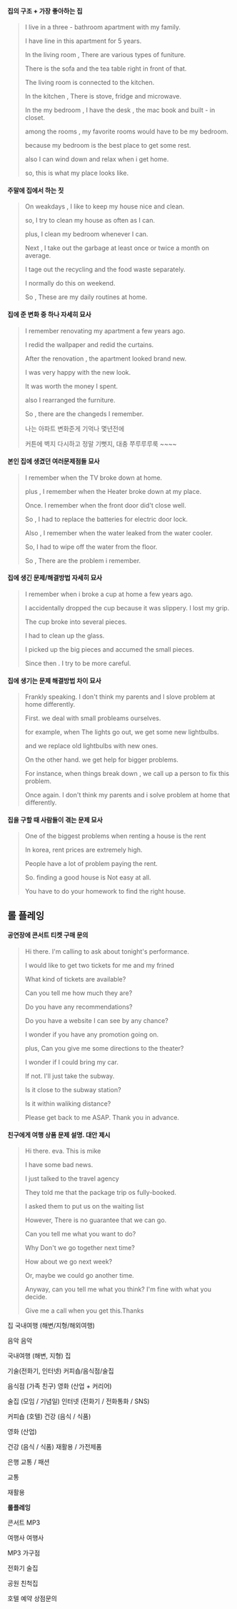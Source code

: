 #### 집의 구조 + 가장 좋아하는 집

>I live in a three - bathroom apartment with my family.
>
>I have line in this apartment for 5 years.
>
>In the living room , There are various types of funiture.
>
>There is the sofa and the tea table right in front of that.
>
>The living room is connected to the kitchen.
>
>In the kitchen , There is stove, fridge and microwave.
>
>In the my bedroom , I have the desk , the mac book and built - in closet.
>
>among the rooms , my favorite rooms would have to be my bedroom.
>
>because my bedroom is the best place to get some rest.
>
>also I can wind down and relax when i get home.
>
>so,  this is what my place looks like.



#### 주말에 집에서 하는 짓

> On weakdays , I like to keep my house nice and clean.
>
> so, I try to clean my house as often as I can.
>
> plus, I clean my bedroom whenever I can.
>
> Next , I take out the garbage at least once or twice a month on average.
>
> I tage out the recycling and the food waste separately.
>
> I normally do this on weekend.
>
> So , These are my daily routines at home.







#### 집에 준 변화 중 하나 자세히 묘사

> I remember renovating my apartment a few years ago.
>
> I redid the wallpaper and redid the curtains.
>
> After the renovation , the apartment looked brand new.
>
> I was very happy with the new look.
>
> It was worth the money I spent.
>
> also I rearranged the furniture.
>
> So , there are the changeds I remember.
>
> 나는 아파트 변화준게 기억나 몇년전에
>
> 커튼에 벽지 다시하고 정말 기뻣지, 대충 쭈루루루룩 ~~~~



#### 본인 집에 생겼던 여러문제점들 묘사

> I remember when the TV broke down at home.
>
> plus , I remember when the Heater broke down at my place.
>
> Once. I remember when the front door did't close well.
>
> So , I had to replace the batteries for electric door lock.
>
> Also , I remember when the water leaked from the water cooler.
>
> So, I had to wipe off the water from the floor.
>
> So , There are the problem i remember.



#### 집에 생긴 문제/해결방법 자세히 묘사

> I remember when i broke a cup at home a few years ago.
>
> I accidentally dropped the cup because it was slippery. I lost my grip.
>
> The cup broke into several pieces.
>
> I had to clean up the glass.
>
> I picked up the big pieces and accumed the small pieces.
>
> Since then . I try to be more careful.



#### 집에 생기는 문제 해결방법 차이 묘사

> Frankly speaking. I don't think my parents and I slove problem at home differently.
>
> First. we deal with small probleams ourselves.
>
> for example, when The lights go out, we get some new lightbulbs.
>
> and we replace old lightbulbs with new ones.
>
> On the other hand. we get help for bigger problems.
>
> For instance, when things break down , we call up a person to fix this problem.
>
> Once again. I don't think my parents and i solve problem at home that differently.



#### 집을 구할 때 사람들이 겪는 문제 묘사

> One of the biggest problems when renting a house is the rent
>
> In korea, rent prices are extremely high.
>
> People have a lot of problem paying the rent.
>
> So. finding a good house is Not easy at all.
>
> You have to do your homework to find the right house.



## 롤 플레잉

#### 공연장에 콘서트 티켓 구매 문의

>Hi there. I'm calling to ask about tonight's performance.
>
>I would like to get two tickets for me and my frined
>
>What kind of tickets are available?
>
>Can you tell me how much they are?
>
>Do you have any recommendations?
>
>Do you have a website I can see by any chance?
>
>I wonder if you have any promotion going on.
>
>plus, Can you give me some directions to the theater?
>
>I wonder if I could bring my car.
>
>If not. I'll just take the subway.
>
>Is it close to the subway station?
>
>Is it within waliking distance?
>
>Please get back to me ASAP. Thank you in advance.



#### 친구에게 여행 상품 문제 설명. 대안 제시

> Hi there. eva. This is mike
>
> I have some bad news.
>
> I just talked to the travel agency
>
> They told me that the package trip os fully-booked.
>
> I asked them to put us on the waiting list
>
> However, There is no guarantee that we can go.
>
> Can you tell me what you want to do? 
>
> Why Don't we go together next time?
>
> How about we go next week?
>
> Or, maybe we could go another time.
>
> Anyway, can you tell me what you think? I'm fine with what you decide.
>
> Give me a call when you get this.Thanks



집										국내여행 (해변/지형/해외여행)

음악										음악

국내여행 (해변, 지형)						집

기술(전화기, 인터넷)							커피숍/음식점/술집

음식점 (가족 친구)							영화 (산업 + 커리어)

술집 (모임 / 기념일)							인터넷 (전화기 / 전화통화 / SNS)

커피숍 (호텔)								건강 (음식 / 식품)

영화 (산업)

건강 (음식 / 식품)							재활용 / 가전제품

은행										교통 / 패션

교통

재활용



**롤플레잉**

콘서트									MP3

여행사									여행사

MP3									가구점

전화기									술집

공원										친척집

호텔 예약									상점문의